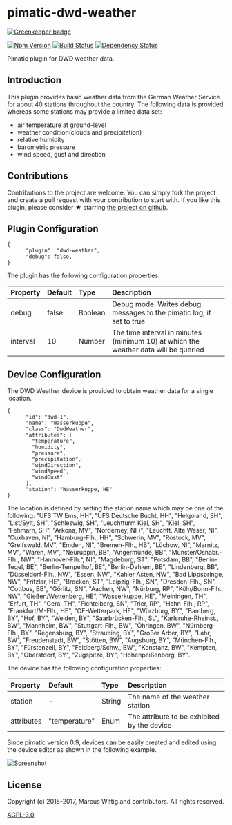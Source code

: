 # pimatic-dwd-weather

[![Greenkeeper badge](https://badges.greenkeeper.io/mwittig/pimatic-dwd-weather.svg)](https://greenkeeper.io/)

[![Npm Version](https://badge.fury.io/js/pimatic-dwd-weather.svg)](http://badge.fury.io/js/pimatic-dwd-weather)
[![Build Status](https://travis-ci.org/mwittig/pimatic-dwd-weather.svg?branch=master)](https://travis-ci.org/mwittig/pimatic-dwd-weather)
[![Dependency Status](https://david-dm.org/mwittig/pimatic-dwd-weather.svg)](https://david-dm.org/mwittig/pimatic-dwd-weather)

Pimatic plugin for DWD weather data.

## Introduction

This plugin provides basic weather data from the German Weather Service for about 40 stations 
throughout the country. The following data is provided whereas some stations may provide a limited data set:

* air temperature at ground-level
* weather condition(clouds and precipitation)
* relative humidity
* barometric pressure
* wind speed, gust and direction

## Contributions

Contributions to the project are  welcome. You can simply fork the project and create a pull request with 
your contribution to start with. If you like this plugin, please consider &#x2605; starring 
[the project on github](https://github.com/mwittig/pimatic-dwd-weather).

## Plugin Configuration

    {
          "plugin": "dwd-weather",
          "debug": false,
    }

The plugin has the following configuration properties:

| Property          | Default  | Type    | Description                                 |
|:------------------|:---------|:--------|:--------------------------------------------|
| debug             | false    | Boolean | Debug mode. Writes debug messages to the pimatic log, if set to true |
| interval          | 10       | Number  | The time interval in minutes (minimum 10) at which the weather data will be queried |


## Device Configuration

The DWD Weather device is provided to obtain weather data for a single location. 

    {
          "id": "dwd-1",
          "name": "Wasserkuppe",
          "class": "DwdWeather",
          "attributes": [
            "temperature",
            "humidity",
            "pressure",
            "precipitation",
            "windDirection",
            "windSpeed",
            "windGust"
          ],
          "station": "Wasserkuppe, HE"
    }

The location is defined by setting the station name which may be one of the following: 
"UFS TW Ems, HH",  "UFS Deutsche Bucht, HH",  "Helgoland, SH",  "List/Sylt, SH",  "Schleswig, SH",
"Leuchtturm Kiel, SH",  "Kiel, SH",  "Fehmarn, SH",  "Arkona, MV",  "Norderney, NI                                                                             )",
"Leuchtt. Alte Weser, NI",  "Cuxhaven, NI",  "Hamburg-Flh., HH",  "Schwerin, MV",  "Rostock, MV",
"Greifswald, MV",  "Emden, NI",  "Bremen-Flh., HB",  "Lüchow, NI",  "Marnitz, MV",
"Waren, MV",  "Neuruppin, BB",  "Angermünde, BB",  "Münster/Osnabr.-Flh., NW",  "Hannover-Flh.^, NI",
"Magdeburg, ST",  "Potsdam, BB",  "Berlin-Tegel, BE",  "Berlin-Tempelhof, BE",  "Berlin-Dahlem, BE",
"Lindenberg, BB",  "Düsseldorf-Flh., NW",  "Essen, NW",  "Kahler Asten, NW",  "Bad Lippspringe, NW",
"Fritzlar, HE",  "Brocken, ST",  "Leipzig-Flh., SN",  "Dresden-Flh., SN",  "Cottbus, BB",
"Görlitz, SN",  "Aachen, NW",  "Nürburg, RP",  "Köln/Bonn-Flh., NW",  "Gießen/Wettenberg, HE",
"Wasserkuppe, HE",  "Meiningen, TH",  "Erfurt, TH",  "Gera, TH",  "Fichtelberg, SN",
"Trier, RP",  "Hahn-Flh., RP",  "Frankfurt/M-Flh., HE",  "OF-Wetterpark, HE",  "Würzburg, BY",
"Bamberg, BY",  "Hof, BY",  "Weiden, BY",  "Saarbrücken-Flh., SL",  "Karlsruhe-Rheinst., BW",
"Mannheim, BW",  "Stuttgart-Flh., BW",  "Öhringen, BW",  "Nürnberg-Flh., BY",  "Regensburg, BY",
"Straubing, BY",  "Großer Arber, BY",  "Lahr, BW",  "Freudenstadt, BW",  "Stötten, BW",
"Augsburg, BY",  "München-Flh., BY",  "Fürstenzell, BY",  "Feldberg/Schw., BW",  "Konstanz, BW",
"Kempten, BY",  "Oberstdorf, BY",  "Zugspitze, BY",  "Hohenpeißenberg, BY".

The device has the following configuration properties:

| Property          | Default  | Type    | Description                                 |
|:------------------|:---------|:--------|:--------------------------------------------|
| station           | -        | String  | The name of the weather station             |
| attributes        | "temperature" | Enum | The attribute to be exhibited by the device |

Since pimatic version 0.9, devices can be easily created and edited using the device editor as shown 
in the following example.

![Screenshot](https://raw.githubusercontent.com/mwittig/pimatic-dwd-weather/master/assets/screenshots/edit-dwd-weather.png)

## License

Copyright (c) 2015-2017, Marcus Wittig and contributors. All rights reserved.

[AGPL-3.0](https://github.com/mwittig/pimatic-johnny-five/blob/master/LICENSE)


